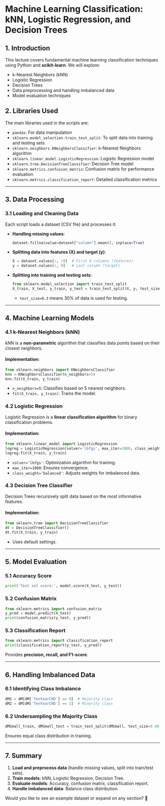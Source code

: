 # Machine Learning Classification: kNN, Logistic Regression, and Decision Trees

## 1. Introduction
This lecture covers fundamental machine learning classification techniques using Python and **scikit-learn**. We will explore:
- k-Nearest Neighbors (kNN)
- Logistic Regression
- Decision Trees
- Data preprocessing and handling imbalanced data
- Model evaluation techniques

## 2. Libraries Used
The main libraries used in the scripts are:
- `pandas`: For data manipulation
- `sklearn.model_selection.train_test_split`: To split data into training and testing sets
- `sklearn.neighbors.KNeighborsClassifier`: k-Nearest Neighbors algorithm
- `sklearn.linear_model.LogisticRegression`: Logistic Regression model
- `sklearn.tree.DecisionTreeClassifier`: Decision Tree model
- `sklearn.metrics.confusion_matrix`: Confusion matrix for performance evaluation
- `sklearn.metrics.classification_report`: Detailed classification metrics

---

## 3. Data Processing
### 3.1 Loading and Cleaning Data
Each script loads a dataset (CSV file) and processes it:
- **Handling missing values**:
  ```python
  dataset.fillna(value=dataset["column"].mean(), inplace=True)
  ```
- **Splitting data into features (X) and target (y)**:
  ```python
  X = dataset.values[:, :9]  # First 9 columns (features)
  y = dataset.values[:, 9]   # Last column (target)
  ```
- **Splitting into training and testing sets**:
  ```python
  from sklearn.model_selection import train_test_split
  X_train, X_test, y_train, y_test = train_test_split(X, y, test_size=0.3)
  ```
  - `test_size=0.3` means 30% of data is used for testing.

---

## 4. Machine Learning Models

### 4.1 k-Nearest Neighbors (kNN)
kNN is a **non-parametric** algorithm that classifies data points based on their closest neighbors.
#### **Implementation**:
```python
from sklearn.neighbors import KNeighborsClassifier
knn = KNeighborsClassifier(n_neighbors=5)
knn.fit(X_train, y_train)
```
- `n_neighbors=5`: Classifies based on 5 nearest neighbors.
- `fit(X_train, y_train)`: Trains the model.

### 4.2 Logistic Regression
Logistic Regression is a **linear classification algorithm** for binary classification problems.
#### **Implementation**:
```python
from sklearn.linear_model import LogisticRegression
logreg = LogisticRegression(solver='lbfgs', max_iter=1000, class_weight='balanced')
logreg.fit(X_train, y_train)
```
- `solver='lbfgs'`: Optimization algorithm for training.
- `max_iter=1000`: Ensures convergence.
- `class_weight='balanced'`: Adjusts weights for imbalanced data.

### 4.3 Decision Tree Classifier
Decision Trees recursively split data based on the most informative features.
#### **Implementation**:
```python
from sklearn.tree import DecisionTreeClassifier
dt = DecisionTreeClassifier()
dt.fit(X_train, y_train)
```
- Uses default settings.

---

## 5. Model Evaluation
### 5.1 Accuracy Score
```python
print('Test set score:', model.score(X_test, y_test))
```
### 5.2 Confusion Matrix
```python
from sklearn.metrics import confusion_matrix
y_pred = model.predict(X_test)
print(confusion_matrix(y_test, y_pred))
```
### 5.3 Classification Report
```python
from sklearn.metrics import classification_report
print(classification_report(y_test, y_pred))
```
Provides **precision, recall, and F1-score**.

---

## 6. Handling Imbalanced Data
### 6.1 Identifying Class Imbalance
```python
dM1 = dM[dM['TenYearCHD'] == 0]  # Majority class
dM2 = dM[dM['TenYearCHD'] == 1]  # Minority class
```
### 6.2 Undersampling the Majority Class
```python
dMSmall_train, dMSmall_test = train_test_split(dMSmall, test_size=0.40)
```
Ensures equal class distribution in training.

---

## 7. Summary
1. **Load and preprocess data** (handle missing values, split into train/test sets).
2. **Train models**: kNN, Logistic Regression, Decision Tree.
3. **Evaluate models**: Accuracy, confusion matrix, classification report.
4. **Handle imbalanced data**: Balance class distribution.

Would you like to see an example dataset or expand on any section? 🚀

